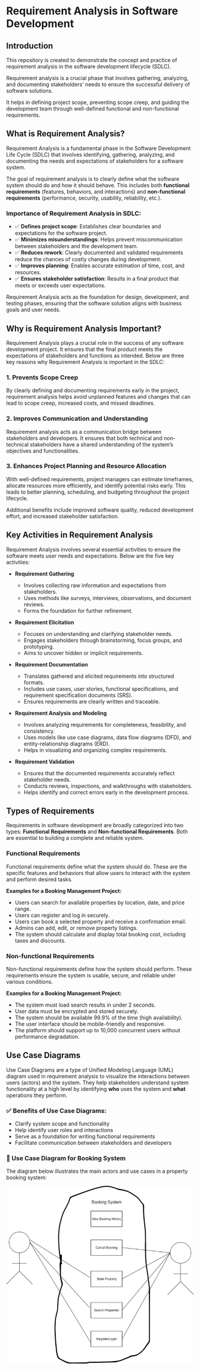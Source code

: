 # Requirement Analysis in Software Development

## Introduction

This repository is created to demonstrate the concept and practice of requirement analysis in the software development lifecycle (SDLC). 

Requirement analysis is a crucial phase that involves gathering, analyzing, and documenting stakeholders' needs to ensure the successful delivery of software solutions. 

It helps in defining project scope, preventing scope creep, and guiding the development team through well-defined functional and non-functional requirements.

## What is Requirement Analysis?

Requirement Analysis is a fundamental phase in the Software Development Life Cycle (SDLC) that involves identifying, gathering, analyzing, and documenting the needs and expectations of stakeholders for a software system.

The goal of requirement analysis is to clearly define what the software system should do and how it should behave. This includes both **functional requirements** (features, behaviors, and interactions) and **non-functional requirements** (performance, security, usability, reliability, etc.).

### Importance of Requirement Analysis in SDLC:

- ✅ **Defines project scope**: Establishes clear boundaries and expectations for the software project.
- ✅ **Minimizes misunderstandings**: Helps prevent miscommunication between stakeholders and the development team.
- ✅ **Reduces rework**: Clearly documented and validated requirements reduce the chances of costly changes during development.
- ✅ **Improves planning**: Enables accurate estimation of time, cost, and resources.
- ✅ **Ensures stakeholder satisfaction**: Results in a final product that meets or exceeds user expectations.

Requirement Analysis acts as the foundation for design, development, and testing phases, ensuring that the software solution aligns with business goals and user needs.

## Why is Requirement Analysis Important?

Requirement Analysis plays a crucial role in the success of any software development project. It ensures that the final product meets the expectations of stakeholders and functions as intended. Below are three key reasons why Requirement Analysis is important in the SDLC:

### 1. Prevents Scope Creep
By clearly defining and documenting requirements early in the project, requirement analysis helps avoid unplanned features and changes that can lead to scope creep, increased costs, and missed deadlines.

### 2. Improves Communication and Understanding
Requirement analysis acts as a communication bridge between stakeholders and developers. It ensures that both technical and non-technical stakeholders have a shared understanding of the system’s objectives and functionalities.

### 3. Enhances Project Planning and Resource Allocation
With well-defined requirements, project managers can estimate timeframes, allocate resources more efficiently, and identify potential risks early. This leads to better planning, scheduling, and budgeting throughout the project lifecycle.

Additional benefits include improved software quality, reduced development effort, and increased stakeholder satisfaction.

## Key Activities in Requirement Analysis

Requirement Analysis involves several essential activities to ensure the software meets user needs and expectations. Below are the five key activities:

- **Requirement Gathering**
  - Involves collecting raw information and expectations from stakeholders.
  - Uses methods like surveys, interviews, observations, and document reviews.
  - Forms the foundation for further refinement.

- **Requirement Elicitation**
  - Focuses on understanding and clarifying stakeholder needs.
  - Engages stakeholders through brainstorming, focus groups, and prototyping.
  - Aims to uncover hidden or implicit requirements.

- **Requirement Documentation**
  - Translates gathered and elicited requirements into structured formats.
  - Includes use cases, user stories, functional specifications, and requirement specification documents (SRS).
  - Ensures requirements are clearly written and traceable.

- **Requirement Analysis and Modeling**
  - Involves analyzing requirements for completeness, feasibility, and consistency.
  - Uses models like use case diagrams, data flow diagrams (DFD), and entity-relationship diagrams (ERD).
  - Helps in visualizing and organizing complex requirements.

- **Requirement Validation**
  - Ensures that the documented requirements accurately reflect stakeholder needs.
  - Conducts reviews, inspections, and walkthroughs with stakeholders.
  - Helps identify and correct errors early in the development process.
## Types of Requirements

Requirements in software development are broadly categorized into two types: **Functional Requirements** and **Non-functional Requirements**. Both are essential to building a complete and reliable system.

### Functional Requirements

Functional requirements define what the system should do. These are the specific features and behaviors that allow users to interact with the system and perform desired tasks.

**Examples for a Booking Management Project:**
- Users can search for available properties by location, date, and price range.
- Users can register and log in securely.
- Users can book a selected property and receive a confirmation email.
- Admins can add, edit, or remove property listings.
- The system should calculate and display total booking cost, including taxes and discounts.

### Non-functional Requirements

Non-functional requirements define how the system should perform. These requirements ensure the system is usable, secure, and reliable under various conditions.

**Examples for a Booking Management Project:**
- The system must load search results in under 2 seconds.
- User data must be encrypted and stored securely.
- The system should be available 99.9% of the time (high availability).
- The user interface should be mobile-friendly and responsive.
- The platform should support up to 10,000 concurrent users without performance degradation.

## Use Case Diagrams

Use Case Diagrams are a type of Unified Modeling Language (UML) diagram used in requirement analysis to visualize the interactions between users (actors) and the system. They help stakeholders understand system functionality at a high level by identifying **who** uses the system and **what** operations they perform.

### ✅ Benefits of Use Case Diagrams:
- Clarify system scope and functionality
- Help identify user roles and interactions
- Serve as a foundation for writing functional requirements
- Facilitate communication between stakeholders and developers

### 📌 Use Case Diagram for Booking System

The diagram below illustrates the main actors and use cases in a property booking system:

![Use Case Diagram for Booking System](alx-booking-uc.png)
